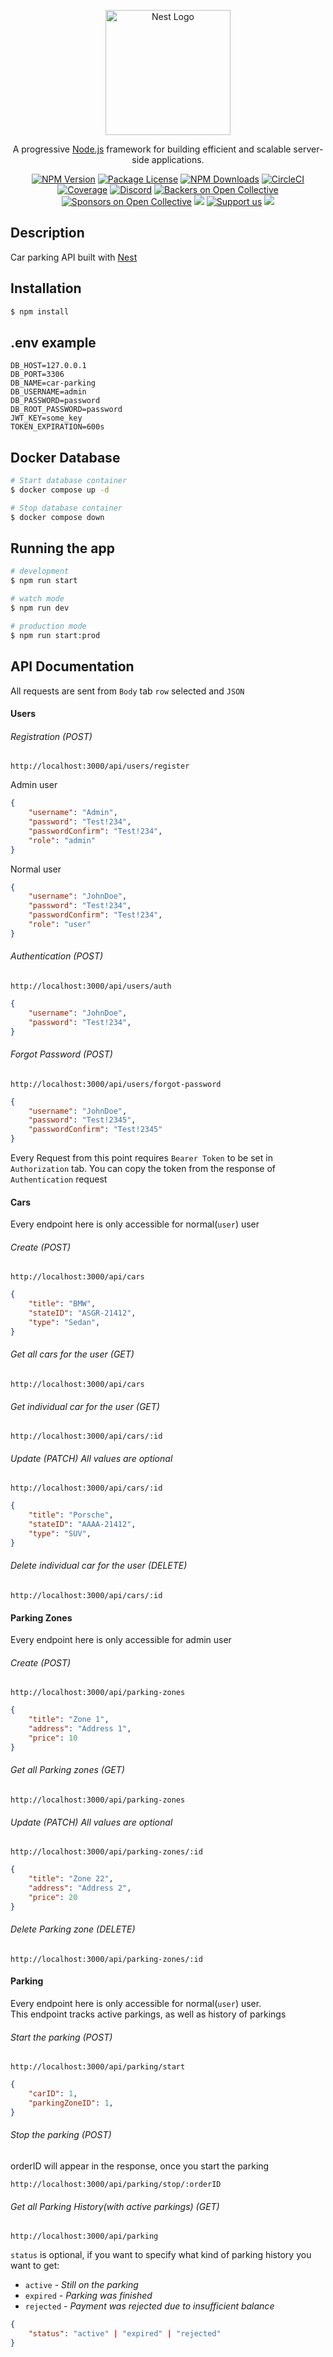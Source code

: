 <p align="center">
  <a href="http://nestjs.com/" target="blank"><img src="https://nestjs.com/img/logo-small.svg" width="200" alt="Nest Logo" /></a>
</p>

[circleci-image]: https://img.shields.io/circleci/build/github/nestjs/nest/master?token=abc123def456
[circleci-url]: https://circleci.com/gh/nestjs/nest

  <p align="center">A progressive <a href="http://nodejs.org" target="_blank">Node.js</a> framework for building efficient and scalable server-side applications.</p>
    <p align="center">
<a href="https://www.npmjs.com/~nestjscore" target="_blank"><img src="https://img.shields.io/npm/v/@nestjs/core.svg" alt="NPM Version" /></a>
<a href="https://www.npmjs.com/~nestjscore" target="_blank"><img src="https://img.shields.io/npm/l/@nestjs/core.svg" alt="Package License" /></a>
<a href="https://www.npmjs.com/~nestjscore" target="_blank"><img src="https://img.shields.io/npm/dm/@nestjs/common.svg" alt="NPM Downloads" /></a>
<a href="https://circleci.com/gh/nestjs/nest" target="_blank"><img src="https://img.shields.io/circleci/build/github/nestjs/nest/master" alt="CircleCI" /></a>
<a href="https://coveralls.io/github/nestjs/nest?branch=master" target="_blank"><img src="https://coveralls.io/repos/github/nestjs/nest/badge.svg?branch=master#9" alt="Coverage" /></a>
<a href="https://discord.gg/G7Qnnhy" target="_blank"><img src="https://img.shields.io/badge/discord-online-brightgreen.svg" alt="Discord"/></a>
<a href="https://opencollective.com/nest#backer" target="_blank"><img src="https://opencollective.com/nest/backers/badge.svg" alt="Backers on Open Collective" /></a>
<a href="https://opencollective.com/nest#sponsor" target="_blank"><img src="https://opencollective.com/nest/sponsors/badge.svg" alt="Sponsors on Open Collective" /></a>
  <a href="https://paypal.me/kamilmysliwiec" target="_blank"><img src="https://img.shields.io/badge/Donate-PayPal-ff3f59.svg"/></a>
    <a href="https://opencollective.com/nest#sponsor"  target="_blank"><img src="https://img.shields.io/badge/Support%20us-Open%20Collective-41B883.svg" alt="Support us"></a>
  <a href="https://twitter.com/nestframework" target="_blank"><img src="https://img.shields.io/twitter/follow/nestframework.svg?style=social&label=Follow"></a>
</p>
  <!--[![Backers on Open Collective](https://opencollective.com/nest/backers/badge.svg)](https://opencollective.com/nest#backer)
  [![Sponsors on Open Collective](https://opencollective.com/nest/sponsors/badge.svg)](https://opencollective.com/nest#sponsor)-->

## Description

Car parking API built with [Nest](https://github.com/nestjs/nest)

## Installation

```bash
$ npm install
```

## .env example

```
DB_HOST=127.0.0.1
DB_PORT=3306
DB_NAME=car-parking
DB_USERNAME=admin
DB_PASSWORD=password
DB_ROOT_PASSWORD=password
JWT_KEY=some_key
TOKEN_EXPIRATION=600s
```


## Docker Database

```bash
# Start database container
$ docker compose up -d

# Stop database container
$ docker compose down
```

## Running the app

```bash
# development
$ npm run start

# watch mode
$ npm run dev

# production mode
$ npm run start:prod
```


## API Documentation

All requests are sent from `Body` tab `row` selected and `JSON`

#### Users

###### Registration (POST)

```
http://localhost:3000/api/users/register
```

Admin user

```json
{
    "username": "Admin",
    "password": "Test!234",
    "passwordConfirm": "Test!234",
    "role": "admin"
}
```

Normal user

```json
{
    "username": "JohnDoe",
    "password": "Test!234",
    "passwordConfirm": "Test!234",
    "role": "user"
}
```

###### Authentication (POST)

```
http://localhost:3000/api/users/auth
```

```json
{
    "username": "JohnDoe",
    "password": "Test!234",
}
```

###### Forgot Password (POST)

```
http://localhost:3000/api/users/forgot-password
```

```json
{
    "username": "JohnDoe",
    "password": "Test!2345",
    "passwordConfirm": "Test!2345"
}
```

Every Request from this point requires `Bearer Token` to be set in `Authorization` tab. You can copy the token from the response of `Authentication` request

#### Cars

Every endpoint here is only accessible for normal(`user`) user

###### Create (POST)

```
http://localhost:3000/api/cars
```

```json
{
    "title": "BMW",
    "stateID": "ASGR-21412",
    "type": "Sedan",
}
```

###### Get all cars for the user (GET)

```
http://localhost:3000/api/cars
```

###### Get individual car for the user (GET)

```
http://localhost:3000/api/cars/:id
```


###### Update (PATCH) All values are optional

```
http://localhost:3000/api/cars/:id
```

```json
{
    "title": "Porsche",
    "stateID": "AAAA-21412",
    "type": "SUV",
}
```

###### Delete individual car for the user (DELETE)

```
http://localhost:3000/api/cars/:id
```

#### Parking Zones

Every endpoint here is only accessible for admin user

###### Create (POST)

```
http://localhost:3000/api/parking-zones
```

```json
{
    "title": "Zone 1",
    "address": "Address 1",
    "price": 10
}
```

###### Get all Parking zones (GET)

```
http://localhost:3000/api/parking-zones
```


###### Update (PATCH) All values are optional

```
http://localhost:3000/api/parking-zones/:id
```

```json
{
    "title": "Zone 22",
    "address": "Address 2",
    "price": 20
}
```

###### Delete Parking zone (DELETE)

```
http://localhost:3000/api/parking-zones/:id
```

#### Parking

Every endpoint here is only accessible for normal(`user`) user.\
This endpoint tracks active parkings, as well as history of parkings


###### Start the parking (POST)

```
http://localhost:3000/api/parking/start
```

```json
{
    "carID": 1,
    "parkingZoneID": 1,
}
```

###### Stop the parking (POST)

orderID will appear in the response, once you start the parking

```
http://localhost:3000/api/parking/stop/:orderID
```

###### Get all Parking History(with active parkings) (GET)

```
http://localhost:3000/api/parking
```

`status` is optional, if you want to specify what kind of parking history you want to get:

- `active` - _Still on the parking_
- `expired` - _Parking was finished_
- `rejected` - _Payment was rejected due to insufficient balance_

```json
{
    "status": "active" | "expired" | "rejected"
}
```